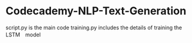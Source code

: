 # Codecademy-NLP-Text-Generation

script.py is the main code
training.py includes the details of training the LSTM　model
